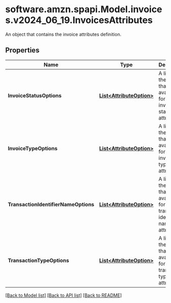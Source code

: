 # software.amzn.spapi.Model.invoices.v2024_06_19.InvoicesAttributes
An object that contains the invoice attributes definition.

## Properties

Name | Type | Description | Notes
------------ | ------------- | ------------- | -------------
**InvoiceStatusOptions** | [**List&lt;AttributeOption&gt;**](AttributeOption.md) | A list of all the options that are available for the invoice status attribute. | [optional] 
**InvoiceTypeOptions** | [**List&lt;AttributeOption&gt;**](AttributeOption.md) | A list of all the options that are available for the invoice type attribute. | [optional] 
**TransactionIdentifierNameOptions** | [**List&lt;AttributeOption&gt;**](AttributeOption.md) | A list of all the options that are available for the transaction identifier name attribute. | [optional] 
**TransactionTypeOptions** | [**List&lt;AttributeOption&gt;**](AttributeOption.md) | A list of all the options that are available for the transaction type attribute. | [optional] 

[[Back to Model list]](../README.md#documentation-for-models) [[Back to API list]](../README.md#documentation-for-api-endpoints) [[Back to README]](../README.md)

